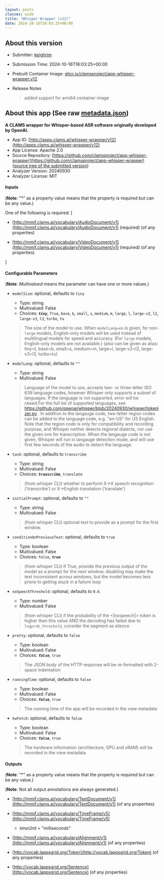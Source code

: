 ```yaml
---
layout: posts
classes: wide
title: "Whisper Wrapper (v12)"
date: 2024-10-16T16:03:25+00:00
---
```

## About this version

- Submitter: [keighrim](https://github.com/keighrim)
- Submission Time: 2024-10-16T16:03:25+00:00
- Prebuilt Container Image: [ghcr.io/clamsproject/app-whisper-wrapper:v12](https://github.com/clamsproject/app-whisper-wrapper/pkgs/container/app-whisper-wrapper/v12)
- Release Notes

    > added support for arm64 container image

## About this app (See raw [metadata.json](metadata.json))

**A CLAMS wrapper for Whisper-based ASR software originally developed by OpenAI.**

- App ID: [http://apps.clams.ai/whisper-wrapper/v12](http://apps.clams.ai/whisper-wrapper/v12)
- App License: Apache 2.0
- Source Repository: [https://github.com/clamsproject/app-whisper-wrapper](https://github.com/clamsproject/app-whisper-wrapper) ([source tree of the submitted version](https://github.com/clamsproject/app-whisper-wrapper/tree/v12))
- Analyzer Version: 20240930
- Analyzer License: MIT


#### Inputs
(**Note**: "*" as a property value means that the property is required but can be any value.)

One of the following is required: [
- [http://mmif.clams.ai/vocabulary/AudioDocument/v1](http://mmif.clams.ai/vocabulary/AudioDocument/v1) (required)
(of any properties)

- [http://mmif.clams.ai/vocabulary/VideoDocument/v1](http://mmif.clams.ai/vocabulary/VideoDocument/v1) (required)
(of any properties)



]


#### Configurable Parameters
(**Note**: _Multivalued_ means the parameter can have one or more values.)

- `modelSize`: optional, defaults to `tiny`

    - Type: string
    - Multivalued: False
    - Choices: **_`tiny`_**, `True`, `base`, `b`, `small`, `s`, `medium`, `m`, `large`, `l`, `large-v2`, `l2`, `large-v3`, `l3`, `turbo`, `tu`


    > The size of the model to use. When `modelLang=en` is given, for non-`large` models, English-only models will be used instead of multilingual models for speed and accuracy. (For `large` models, English-only models are not available.) (also can be given as alias: tiny=t, base=b, small=s, medium=m, large=l, large-v2=l2, large-v3=l3, turbo=tu)
- `modelLang`: optional, defaults to `""`

    - Type: string
    - Multivalued: False


    > Language of the model to use, accepts two- or three-letter ISO 639 language codes, however Whisper only supports a subset of languages. If the language is not supported, error will be raised.For the full list of supported languages, see https://github.com/openai/whisper/blob/20240930/whisper/tokenizer.py . In addition to the langauge code, two-letter region codes can be added to the language code, e.g. "en-US" for US English. Note that the region code is only for compatibility and recording purpose, and Whisper neither detects regional dialects, nor use the given one for transcription. When the langauge code is not given, Whisper will run in langauge detection mode, and will use first few seconds of the audio to detect the language.
- `task`: optional, defaults to `transcribe`

    - Type: string
    - Multivalued: False
    - Choices: **_`transcribe`_**, `translate`


    > (from whisper CLI) whether to perform X->X speech recognition ('transcribe') or X->English translation ('translate')
- `initialPrompt`: optional, defaults to `""`

    - Type: string
    - Multivalued: False


    > (from whisper CLI) optional text to provide as a prompt for the first window.
- `conditionOnPreviousText`: optional, defaults to `true`

    - Type: boolean
    - Multivalued: False
    - Choices: `false`, **_`true`_**


    > (from whisper CLI) if True, provide the previous output of the model as a prompt for the next window; disabling may make the text inconsistent across windows, but the model becomes less prone to getting stuck in a failure loop
- `noSpeechThreshold`: optional, defaults to `0.6`

    - Type: number
    - Multivalued: False


    > (from whisper CLI) if the probability of the <|nospeech|> token is higher than this value AND the decoding has failed due to `logprob_threshold`, consider the segment as silence
- `pretty`: optional, defaults to `false`

    - Type: boolean
    - Multivalued: False
    - Choices: **_`false`_**, `true`


    > The JSON body of the HTTP response will be re-formatted with 2-space indentation
- `runningTime`: optional, defaults to `false`

    - Type: boolean
    - Multivalued: False
    - Choices: **_`false`_**, `true`


    > The running time of the app will be recorded in the view metadata
- `hwFetch`: optional, defaults to `false`

    - Type: boolean
    - Multivalued: False
    - Choices: **_`false`_**, `true`


    > The hardware information (architecture, GPU and vRAM) will be recorded in the view metadata


#### Outputs
(**Note**: "*" as a property value means that the property is required but can be any value.)

(**Note**: Not all output annotations are always generated.)

- [http://mmif.clams.ai/vocabulary/TextDocument/v1](http://mmif.clams.ai/vocabulary/TextDocument/v1)
(of any properties)

- [http://mmif.clams.ai/vocabulary/TimeFrame/v5](http://mmif.clams.ai/vocabulary/TimeFrame/v5)
    - _timeUnit_ = "milliseconds"

- [http://mmif.clams.ai/vocabulary/Alignment/v1](http://mmif.clams.ai/vocabulary/Alignment/v1)
(of any properties)

- [http://vocab.lappsgrid.org/Token](http://vocab.lappsgrid.org/Token)
(of any properties)

- [http://vocab.lappsgrid.org/Sentence](http://vocab.lappsgrid.org/Sentence)
(of any properties)

